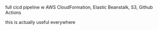 full cicd pipeline w AWS CloudFormation, Elastic Beanstalk, S3, Github Actions

this is actually useful everywhere


